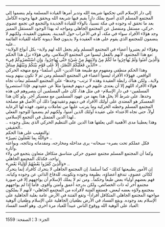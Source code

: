 ------------------------------------------------------------------------

إلى دار الإسلام التي تحكمها شريعة الله وتدبر أمرها القيادة المسلمة ولم
ينضموا إلى المجتمع المسلم الذي أصبح يملك داراً يقيم فيها شريعة الله ويحقق
فيها وجوده الكامل بعد ما تحقق له وجوده في مكة نسبياً، بالولاء للقيادة
الجديدة والتجمع في تجمع عضوي حركي، مستقل ومنفصل عن المجتمع الجاهلي
ومواجه له بهذا الوجود المستقل المميز.  
وجد هؤلاء الأفراد سواء في مكة، أو في الأعراب حول المدينة. يعتنقون
العقيدة، ولكنهم لا ينضمون للمجتمع الذي يقوم على هذه العقيدة ولا يدينون
فعلاً دينونة كاملة للقيادة القائمة عليه..  
وهؤلاء لم يعتبروا أعضاء في المجتمع المسلم ولم يجعل الله لهم ولاية- بكل
أنواع الولاية- مع هذا المجتمع، لأنهم بالفعل ليسوا من المجتمع الإسلامي.
وفي هؤلاء نزل هذا الحكم:  
«وَالَّذِينَ آمَنُوا وَلَمْ يُهاجِرُوا ما لَكُمْ مِنْ وَلايَتِهِمْ مِنْ شَيْءٍ حَتَّى يُهاجِرُوا. وَإِنِ
اسْتَنْصَرُوكُمْ فِي الدِّينِ فَعَلَيْكُمُ النَّصْرُ، إِلَّا عَلى قَوْمٍ بَيْنَكُمْ وَبَيْنَهُمْ مِيثاقٌ» ..  
وهذا الحكم منطقي ومفهوم مع طبيعة هذا الدين- التي أسلفنا- ومع منهجه
الحركي الواقعي. فهؤلاء الأفراد ليسوا أعضاء في المجتمع المسلم ومن ثم لا
تكون بينهم وبينه ولاية.. ولكن هناك رابطة العقيدة وهذه لا ترتب- وحدها-
على المجتمع المسلم تبعات تجاه هؤلاء الأفراد اللهم إلا أن يعتدى عليهم في
دينهم فيفتنوا مثلاً عن عقيدتهم. فإذا استنصروا المسلمين- في دار الإسلام-
في مثل هذا، كان على المسلمين أن ينصروهم في هذه وحدها. على شرط ألا يخل
هذا بعهد من عهود المسلمين مع معسكر آخر. ولو كان هذا المعسكر هو المعتدي
على أولئك الأفراد في دينهم وعقيدتهم! ذلك أن الأصل هو مصلحة المجتمع
المسلم وخطته الحركية وما يترتب عليها من تعاملات وعقود. فهذه لها الرعاية
أولاً، حتى تجاه الاعتداء على عقيدة أولئك الذين آمنوا، ولكنهم لم ينضموا
للوجود الفعلي لهذا الدين المتمثل في التجمع الإسلامي..  
.. وهذا يعطينا مدى الأهمية التي يعلقها هذا الدين على التنظيم الحركي الذي
يمثل وجوده الحقيقي..  
والتعقيب على هذا الحكم:  
«وَاللَّهُ بِما تَعْمَلُونَ بَصِيرٌ» ..  
فكل عملكم تحت بصره- سبحانه- يرى مداخله ومخارجه، ومقدماته ونتائجه،
وبواعثه وآثاره.  
وكما أن المجتمع المسلم مجتمع عضوي حركي متناسق متكافل متعاون يتجمع في
ولاء واحد، فكذلك المجتمع الجاهلي:  
«وَالَّذِينَ كَفَرُوا بَعْضُهُمْ أَوْلِياءُ بَعْضٍ» ..  
إن الأمور بطبيعتها كذلك- كما أسلفنا. إن المجتمع الجاهلي لا يتحرك كأفراد
إنما يتحرك ككائن عضوي، تندفع أعضاؤه، بطبيعة وجوده وتكوينه، للدفاع الذاتي
عن وجوده وكيانه. فهم بعضهم أولياء بعض طبعاً وحكماً.. ومن ثم لا يملك
الإسلام أن يواجههم إلا في صورة مجتمع آخر له ذات الخصائص، ولكن بدرجة أعمق
وأمتن وأقوى. فأما إذا لم يواجههم بمجتمع ولاؤه بعضه لبعض، فستقع الفتنة
لأفراده من المجتمع الجاهلي- لأنهم لا يملكون مواجهة المجتمع الجاهلي
المتكافل أفراداً- وتقع الفتنة في الأرض عامة بغلبة الجاهلية على الإسلام
بعد وجوده. ويقع الفساد في الأرض بطغيان الجاهلية على الإسلام وطغيان
ألوهية العباد على ألوهية الله ووقوع الناس عبيداً للعباد مرة أخرى. وهو
أفسد الفساد:

------------------------------------------------------------------------

الجزء: 3 ¦ الصفحة: 1559
